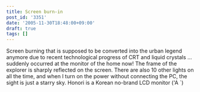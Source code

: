 ```yaml
---
title: Screen burn-in
post_id: '3351'
date: '2005-11-30T18:48:00+09:00'
draft: true
tags: []
---
```


Screen burning that is supposed to be converted into the urban legend anymore due to recent technological progress of CRT and liquid crystals ... suddenly occurred at the monitor of the home now! The frame of the explorer is sharply reflected on the screen. There are also 10 other lights on all the time, and when I turn on the power without connecting the PC, the sight is just a starry sky. Honori is a Korean no-brand LCD monitor ('A `)
